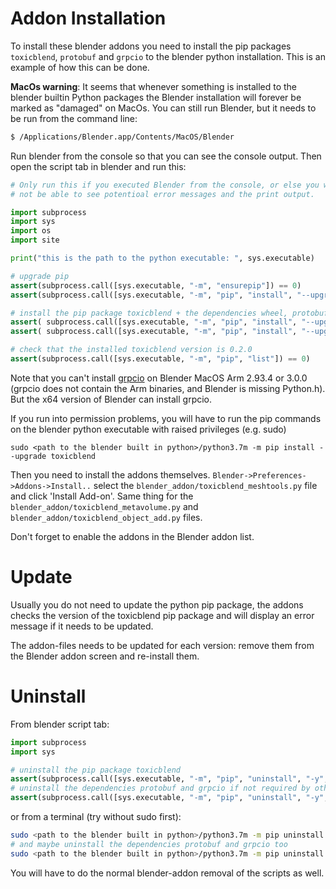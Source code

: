 
# Addon Installation

To install these blender addons you need to install the pip packages `toxicblend`, `protobuf` and `grpcio` to the blender python installation.
This is an example of how this can be done.

**MacOs warning**: It seems that whenever something is installed to the blender builtin Python packages the Blender installation will forever be marked as "damaged" on MacOs.
You can still run Blender, but it needs to be run from the command line:
```sh
$ /Applications/Blender.app/Contents/MacOS/Blender
```

Run blender from the console so that you can see the console output. Then open the script tab in blender and run this:

```python
# Only run this if you executed Blender from the console, or else you will 
# not be able to see potentioal error messages and the print output.

import subprocess
import sys
import os
import site

print("this is the path to the python executable: ", sys.executable)

# upgrade pip
assert(subprocess.call([sys.executable, "-m", "ensurepip"]) == 0)
assert(subprocess.call([sys.executable, "-m", "pip", "install", "--upgrade", "pip"]) == 0)

# install the pip package toxicblend + the dependencies wheel, protobuf and grpcio
assert( subprocess.call([sys.executable, "-m", "pip", "install", "--upgrade", "wheel"]) == 0)
assert( subprocess.call([sys.executable, "-m", "pip", "install", "--upgrade", "toxicblend"]) == 0)

# check that the installed toxicblend version is 0.2.0 
assert(subprocess.call([sys.executable, "-m", "pip", "list"]) == 0)
```
Note that you can't install [grpcio](https://github.com/grpc/grpc) on Blender MacOS Arm 2.93.4 or 3.0.0 (grpcio does not contain the Arm binaries, and Blender is missing Python.h). 
But the x64 version of Blender can install grpcio.

If you run into permission problems, you will have to run the pip commands on the blender python executable with raised privileges (e.g. sudo)
```
sudo <path to the blender built in python>/python3.7m -m pip install --upgrade toxicblend
```

Then you need to install the addons themselves. `Blender->Preferences->Addons->Install..` select the `blender_addon/toxicblend_meshtools.py` file
and click 'Install Add-on'. Same thing for the `blender_addon/toxicblend_metavolume.py` and `blender_addon/toxicblend_object_add.py` files.

Don't forget to enable the addons in the Blender addon list.

# Update

Usually you do not need to update the python pip package, the addons checks the version of the toxicblend pip package and will display an error message if it needs to be updated.

The addon-files needs to be updated for each version: remove them from the Blender addon screen and re-install them.


# Uninstall
From blender script tab:
```python
import subprocess
import sys

# uninstall the pip package toxicblend 
assert(subprocess.call([sys.executable, "-m", "pip", "uninstall", "-y", "toxicblend"])==0)
# uninstall the dependencies protobuf and grpcio if not required by other addons
assert(subprocess.call([sys.executable, "-m", "pip", "uninstall", "-y", "protobuf", "grpcio"])==0)
```

or from a terminal (try without sudo first):

```sh
sudo <path to the blender built in python>/python3.7m -m pip uninstall toxicblend 
# and maybe uninstall the dependencies protobuf and grpcio too
sudo <path to the blender built in python>/python3.7m -m pip uninstall protobuf grpcio
```
You will have to do the normal blender-addon removal of the scripts as well.
